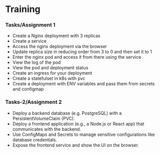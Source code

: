 # Training

### Tasks/Assignment 1
- Create a Nginx deployment with 3 replicas
- Create a service
- Access the nginx deployment via the browser
- Update replica size in reducing order from 3 to 0 and then set it to 1
- Enter the nginx pod and access it from there using the service
- View the log of the pod
- View the pod and deployment status
- Create an ingress for your deployment
- Create a statefulset in k8s with pvc
- Create a deployment with ENV variables and pass them from secrets and configmap

### Tasks-2/Assignment 2
- Deploy a backend database (e.g. PostgreSQL) with a PersistentVolumeClaim (PVC).
- Deploy a frontend application (e.g., a Node.js or React app) that communicates with the backend.
- Use ConfigMaps and Secrets to manage sensitive configurations like database credentials.
- Expose the frontend service and show the UI on the browser.

